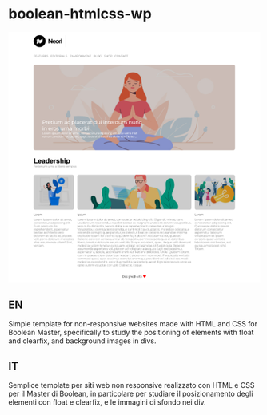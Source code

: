 # boolean-htmlcss-wp

![Alt text](/layout.png?raw=true "Layout")

## EN

Simple template for non-responsive websites made with HTML and CSS for Boolean Master, specifically to study the positioning of elements with float and clearfix, and background images in divs.

## IT

Semplice template per siti web non responsive realizzato con HTML e CSS per il Master di Boolean, in particolare per studiare il posizionamento degli elementi con float e clearfix, e le immagini di sfondo nei div.
